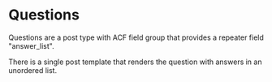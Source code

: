 # Questions

Questions are a post type with ACF field group that provides a repeater field "answer_list".

There is a single post template that renders the question with answers in an unordered list.
